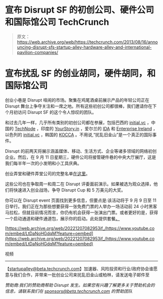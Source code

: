 # 宣布 Disrupt SF 的初创公司、硬件公司和国际馆公司 TechCrunch

> 原文：<https://web.archive.org/web/https://techcrunch.com/2013/08/16/announcing-disrupt-sfs-startup-alley-hardware-alley-and-international-pavilion-companies/>

# 宣布扰乱 SF 的创业胡同，硬件胡同，和国际馆公司

创业小巷是 Disrupt 喧闹的市场。聚集在鸡尾酒桌前展示产品的年轻公司正在 Disrupt 舞台上争夺关注和一席之地。所有这些初创公司都很棒，我们邀请你在下个月初访问 Disrupt SF 的这个令人惊叹的团队。

和过去几年一样，几乎所有类别的初创公司都在参展，包括巴西的 [initial.vc](https://web.archive.org/web/20221207082953/http://www.initial.vc/) ，中国的 [TechNode](https://web.archive.org/web/20221207082953/http://technode.com/) ，印度的 [YourStory.in](https://web.archive.org/web/20221207082953/http://yourstory.in/) ，爱尔兰的 [IDA](https://web.archive.org/web/20221207082953/http://idaireland.com/) 和 [Enterprise Ireland](https://web.archive.org/web/20221207082953/http://www.enterprise-ireland.com/en/) ，以色列的 [initial.vc](https://web.archive.org/web/20221207082953/http://www.initial.vc/) ，韩国的 [KOCCA](https://web.archive.org/web/20221207082953/http://www.kocca.kr/main2.html) 。不用说,“扰乱旧金山”是一个真正的国际事件。

Disrupt 的前两天将展示涵盖媒体、移动、生活方式、企业等诸多领域的网络初创企业。然后，在 9 月 11 日星期三，硬件公司将接管硬件巷的中央大厅展厅，这是我们每半年一次的小发明和小工具庆典。

创业弄堂和硬件弄堂公司的完整名单[在这里](https://web.archive.org/web/20221207082953/http://startupalley.beta.techcrunch.com/)。

这些公司也在争取周一和周二在 Disrupt 评委面前演示。如果被选为观众选择，他们将快速进入创业战场，争夺 Disrupt Cup 和 5 万美元的大奖。

你可以在 Disrupt event 页面找到更多信息，但要点是:该活动将于 9 月 9 日至 11 日举行。我们正在为那些想要获得一张免费门票的人举办一场活动前 24 小时黑客马拉松，但就目前情况而言，你仍有机会获得一张演出门票。或者更好的是，获得一个启动通道和硬件通道包，展示你的启动。此处提供套餐[。](https://web.archive.org/web/20221207082953/https://beta.techcrunch.com/events/disrupt-sf-2013/)

[https://web.archive.org/web/20221207082953if_/https://www.youtube.com/embed/LtDaNoHGdqM?feature=oembed](https://web.archive.org/web/20221207082953if_/https://www.youtube.com/embed/LtDaNoHGdqM?feature=oembed)

视频

* * *

【startupalley@beta.techcrunch.com】加速器、风险投资和行业/政府协会谁愿意与我们合作，并带来一批创业公司来扰乱旧金山或柏林，请发送电子邮件至

*赞助商:我们的赞助商帮助 Disrupt 发生。如果您有兴趣了解更多关于赞助机会的信息，请联系我们在 sponsors@beta.techcrunch.com 的赞助团队*